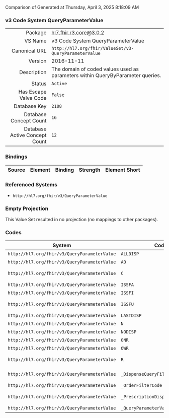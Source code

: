 Comparison of 
Generated at Thursday, April 3, 2025 8:18:09 AM

### v3 Code System QueryParameterValue

|      |     |
| ---: | --- |
| Package | hl7.fhir.r3.core@3.0.2 |
| VS Name | v3 Code System QueryParameterValue |
| Canonical URL | `http://hl7.org/fhir/ValueSet/v3-QueryParameterValue` |
| Version | 2016-11-11 |
| Description | The domain of coded values used as parameters within QueryByParameter queries. |
| Status | `Active` |
| Has Escape Valve Code | `False` |
| Database Key | `2108` |
| Database Concept Count | `16` |
| Database Active Concept Count | `12` |
### Bindings

| Source | Element | Binding | Strength | Element Short |
| ------ | ------- | ------- | -------- | ------------- |

### Referenced Systems

* `http://hl7.org/fhir/v3/QueryParameterValue`
### Empty Projection

This Value Set resulted in no projection (no mappings to other packages).

### Codes

| System | Code | Display |
| ------ | ---- | ------- |
| `http://hl7.org/fhir/v3/QueryParameterValue` | `ALLDISP` | all dispenses |
| `http://hl7.org/fhir/v3/QueryParameterValue` | `AO` | all orders |
| `http://hl7.org/fhir/v3/QueryParameterValue` | `C` | Completely dispensed |
| `http://hl7.org/fhir/v3/QueryParameterValue` | `ISSFA` | all |
| `http://hl7.org/fhir/v3/QueryParameterValue` | `ISSFI` | with issues |
| `http://hl7.org/fhir/v3/QueryParameterValue` | `ISSFU` | with unmanaged issues |
| `http://hl7.org/fhir/v3/QueryParameterValue` | `LASTDISP` | last dispense |
| `http://hl7.org/fhir/v3/QueryParameterValue` | `N` | Never Dispensed |
| `http://hl7.org/fhir/v3/QueryParameterValue` | `NODISP` | no dispense |
| `http://hl7.org/fhir/v3/QueryParameterValue` | `ONR` | orders without results |
| `http://hl7.org/fhir/v3/QueryParameterValue` | `OWR` | orders with results |
| `http://hl7.org/fhir/v3/QueryParameterValue` | `R` | Dispensed with remaining fills |
| `http://hl7.org/fhir/v3/QueryParameterValue` | `_DispenseQueryFilterCode` | dispense query filter code |
| `http://hl7.org/fhir/v3/QueryParameterValue` | `_OrderFilterCode` | _OrderFilterCode |
| `http://hl7.org/fhir/v3/QueryParameterValue` | `_PrescriptionDispenseFilterCode` | Prescription Dispense Filter Code |
| `http://hl7.org/fhir/v3/QueryParameterValue` | `_QueryParameterValue` | QueryParameterValue |
